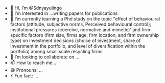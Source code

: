 - 👋 Hi, I’m @Sdnyayulingo
- 👀 I’m interested in ...writing  papers for publications
- 🌱 I’m currently learning a Phd study on the topic "effect of behaviouiral factors (attitude, subjective norms, Perceived behavioural control); institutional pressures (coercive, normative and mimetic)' and firm-specific factors (firm size, firms age, firm location, and firm ownership type) on investment decisions (choice of investment, share of investment in the portfolio, and level of diversification within the portfolio) among small scale recycling firms
- 💞️ I’m looking to collaborate on ...
- 📫 How to reach me ...
- 😄 Pronouns: ...
- ⚡ Fun fact: ...

<!---
Sdnyayulingo/Sdnyayulingo is a ✨ special ✨ repository because its `README.md` (this file) appears on your GitHub profile.
You can click the Preview link to take a look at your changes.
--->
